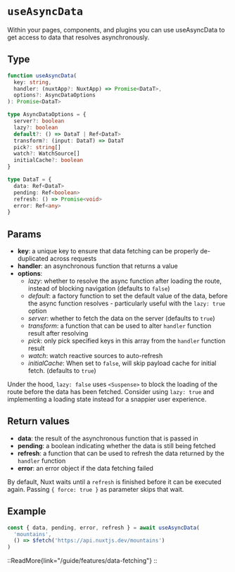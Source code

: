 # `useAsyncData`

Within your pages, components, and plugins you can use useAsyncData to get access to data that resolves asynchronously.

## Type

```ts [Signature]
function useAsyncData(
  key: string,
  handler: (nuxtApp?: NuxtApp) => Promise<DataT>,
  options?: AsyncDataOptions
): Promise<DataT>

type AsyncDataOptions = {
  server?: boolean
  lazy?: boolean
  default?: () => DataT | Ref<DataT>
  transform?: (input: DataT) => DataT
  pick?: string[]
  watch?: WatchSource[]
  initialCache?: boolean
}

type DataT = {
  data: Ref<DataT>
  pending: Ref<boolean>
  refresh: () => Promise<void>
  error: Ref<any>
}
```

## Params

* **key**: a unique key to ensure that data fetching can be properly de-duplicated across requests
* **handler**: an asynchronous function that returns a value
* **options**:
  * _lazy_: whether to resolve the async function after loading the route, instead of blocking navigation (defaults to `false`)
  * _default_: a factory function to set the default value of the data, before the async function resolves - particularly useful with the `lazy: true` option
  * _server_: whether to fetch the data on the server (defaults to `true`)
  * _transform_: a function that can be used to alter `handler` function result after resolving
  * _pick_: only pick specified keys in this array from the `handler` function result
  * _watch_: watch reactive sources to auto-refresh
  * _initialCache_: When set to `false`, will skip payload cache for initial fetch. (defaults to `true`)

Under the hood, `lazy: false` uses `<Suspense>` to block the loading of the route before the data has been fetched. Consider using `lazy: true` and implementing a loading state instead for a snappier user experience.

## Return values

* **data**: the result of the asynchronous function that is passed in
* **pending**: a boolean indicating whether the data is still being fetched
* **refresh**: a function that can be used to refresh the data returned by the `handler` function
* **error**: an error object if the data fetching failed

By default, Nuxt waits until a `refresh` is finished before it can be executed again. Passing `{ force: true }` as parameter skips that wait.

## Example

```ts
const { data, pending, error, refresh } = await useAsyncData(
  'mountains',
  () => $fetch('https://api.nuxtjs.dev/mountains')
)
```

::ReadMore{link="/guide/features/data-fetching"}
::
